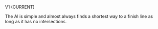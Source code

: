 V1 (CURRENT)

The AI is simple and almost always finds a shortest way to a finish line as long as it has no intersections.
